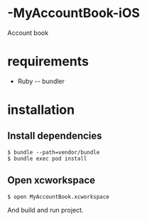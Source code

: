 -MyAccountBook-iOS
==================

Account book

# requirements

- Ruby
-- bundler

# installation

## Install dependencies
````
$ bundle --path=vendor/bundle
$ bundle exec pod install
````

## Open xcworkspace
````
$ open MyAccountBook.xcworkspace
````
And build and run project.
